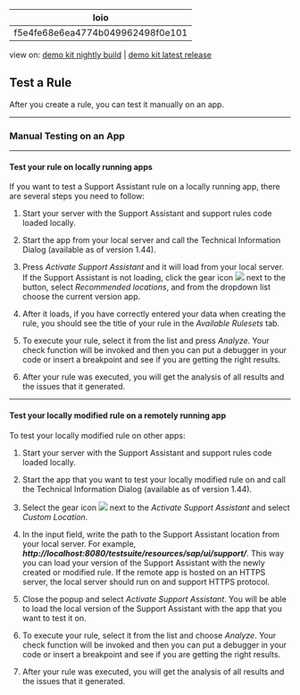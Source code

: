 <!-- loiof5e4fe68e6ea4774b049962498f0e101 -->

| loio |
| -----|
| f5e4fe68e6ea4774b049962498f0e101 |

<div id="loio">

view on: [demo kit nightly build](https://openui5nightly.hana.ondemand.com/#/topic/f5e4fe68e6ea4774b049962498f0e101) | [demo kit latest release](https://openui5.hana.ondemand.com/#/topic/f5e4fe68e6ea4774b049962498f0e101)</div>

## Test a Rule

After you create a rule, you can test it manually on an app.

***

<a name="loiof5e4fe68e6ea4774b049962498f0e101__section_ngl_mkg_h1b"/>

### Manual Testing on an App

***

#### Test your rule on locally running apps

If you want to test a Support Assistant rule on a locally running app, there are several steps you need to follow:

1.  Start your server with the Support Assistant and support rules code loaded locally.

2.  Start the app from your local server and call the Technical Information Dialog \(available as of version 1.44\).

3.  Press *Activate Support Assistant* and it will load from your local server. If the Support Assistant is not loading, click the gear icon ![](loio24b9cee6f45340778480ea25e80bf0e5_HiRes.png) next to the button, select *Recommended locations*, and from the dropdown list choose the current version app.

4.  After it loads, if you have correctly entered your data when creating the rule, you should see the title of your rule in the *Available Rulesets* tab.

5.  To execute your rule, select it from the list and press *Analyze*. Your check function will be invoked and then you can put a debugger in your code or insert a breakpoint and see if you are getting the right results.

6.  After your rule was executed, you will get the analysis of all results and the issues that it generated.


***

#### Test your locally modified rule on a remotely running app

To test your locally modified rule on other apps:

1.  Start your server with the Support Assistant and support rules code loaded locally.

2.  Start the app that you want to test your locally modified rule on and call the Technical Information Dialog \(available as of version 1.44\).

3.  Select the gear icon ![](loio24b9cee6f45340778480ea25e80bf0e5_HiRes.png) next to the *Activate Support Assistant* and select *Custom Location*.

4.  In the input field, write the path to the Support Assistant location from your local server. For example, ***http://localhost:8080/testsuite/resources/sap/ui/support/***. This way you can load your version of the Support Assistant with the newly created or modified rule. If the remote app is hosted on an HTTPS server, the local server should run on and support HTTPS protocol.

5.  Close the popup and select *Activate Support Assistant*. You will be able to load the local version of the Support Assistant with the app that you want to test it on.

6.  To execute your rule, select it from the list and choose *Analyze*. Your check function will be invoked and then you can put a debugger in your code or insert a breakpoint and see if you are getting the right results.

7.  After your rule was executed, you will get the analysis of all results and the issues that it generated.


